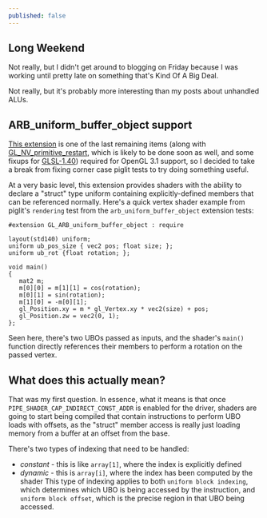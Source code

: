 ```yaml
---
published: false
---
```

## Long Weekend

Not really, but I didn't get around to blogging on Friday because I was working until pretty late on something that's Kind Of A Big Deal.

Not really, but it's probably more interesting than my posts about unhandled ALUs.

## ARB_uniform_buffer_object support
[This extension](https://www.khronos.org/registry/OpenGL/extensions/ARB/ARB_uniform_buffer_object.txt) is one of the last remaining items (along with [GL_NV_primitive_restart](https://gitlab.freedesktop.org/mesa/mesa/-/issues/2873), which is likely to be done soon as well, and some fixups for [GLSL-1.40](https://gitlab.freedesktop.org/mesa/mesa/-/issues/2874)) required for OpenGL 3.1 support, so I decided to take a break from fixing corner case piglit tests to try doing something useful.

At a very basic level, this extension provides shaders with the ability to declare a "struct" type uniform containing explicitly-defined members that can be referenced normally. Here's a quick vertex shader example from piglit's `rendering` test from the `arb_uniform_buffer_object` extension tests:
```
#extension GL_ARB_uniform_buffer_object : require

layout(std140) uniform;
uniform ub_pos_size { vec2 pos; float size; };
uniform ub_rot {float rotation; };

void main()
{
   mat2 m;
   m[0][0] = m[1][1] = cos(rotation); 
   m[0][1] = sin(rotation); 
   m[1][0] = -m[0][1]; 
   gl_Position.xy = m * gl_Vertex.xy * vec2(size) + pos;
   gl_Position.zw = vec2(0, 1);
};
```
Seen here, there's two UBOs passed as inputs, and the shader's `main()` function directly references their members to perform a rotation on the passed vertex.

## What does this actually mean?
That was my first question. In essence, what it means is that once `PIPE_SHADER_CAP_INDIRECT_CONST_ADDR` is enabled for the driver, shaders are going to start being compiled that contain instructions to perform UBO loads with offsets, as the "struct" member access is really just loading memory from a buffer at an offset from the base.

There's two types of indexing that need to be handled:
* *constant* - this is like `array[1]`, where the index is explicitly defined
* *dynamic* - this is `array[i]`, where the index has been computed by the shader
This type of indexing applies to both `uniform block indexing`, which determines which UBO is being accessed by the instruction, and `uniform block offset`, which is the precise region in that UBO being accessed.
